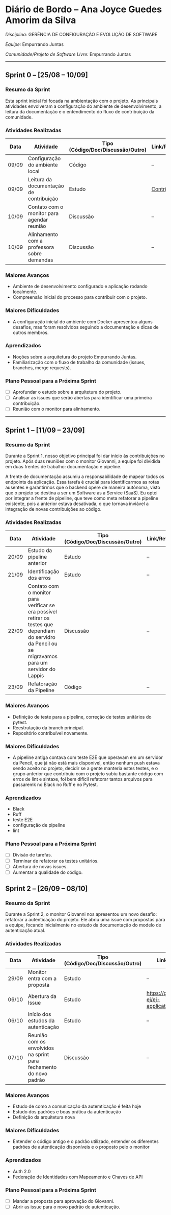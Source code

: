# Diário de Bordo – Ana Joyce Guedes Amorim da Silva

*Disciplina:* GERÊNCIA DE CONFIGURAÇÃO E EVOLUÇÃO DE SOFTWARE

*Equipe:* Empurrando Juntas

*Comunidade/Projeto de Software Livre:* Empurrando Juntas

---

## Sprint 0 – [25/08 – 10/09]

### Resumo da Sprint

Esta sprint inicial foi focada na ambientação com o projeto. As principais atividades envolveram a configuração do ambiente de desenvolvimento, a leitura da documentação e o entendimento do fluxo de contribuição da comunidade.

### Atividades Realizadas

| Data  | Atividade                                   | Tipo (Código/Doc/Discussão/Outro) | Link/Referência                                                                              | Status    |
|-------|---------------------------------------------|-----------------------------------|----------------------------------------------------------------------------------------------|-----------|
| 09/09 | Configuração do ambiente local              | Código                            | –                                                                                            | Concluído |
| 09/09 | Leitura da documentação de contribuição     | Estudo                            | [Contributing.rst](https://gitlab.com/gces-ej/ej-application/-/blob/develop/docs/development-guides/pt-br/contributing.rst?ref_type=heads) | Concluído |
| 10/09 | Contato com o monitor para agendar reunião  | Discussão                         | –                                                                                            | Concluído |
| 10/09 | Alinhamento com a professora sobre demandas | Discussão                         | –                                                                                            | Concluído |

### Maiores Avanços

- Ambiente de desenvolvimento configurado e aplicação rodando localmente.
- Compreensão inicial do processo para contribuir com o projeto.

### Maiores Dificuldades

- A configuração inicial do ambiente com Docker apresentou alguns desafios, mas foram resolvidos seguindo a documentação e dicas de outros membros.

### Aprendizados

- Noções sobre a arquitetura do projeto Empurrando Juntas.
- Familiarização com o fluxo de trabalho da comunidade (issues, branches, merge requests).

### Plano Pessoal para a Próxima Sprint

- [ ] Aprofundar o estudo sobre a arquitetura do projeto.
- [ ] Analisar as issues que serão abertas para identificar uma primeira contribuição.
- [ ] Reunião com o monitor para alinhamento.

----

## Sprint 1 – [11/09 – 23/09]

### Resumo da Sprint


Durante a Sprint 1, nosso objetivo principal foi dar início às contribuições no projeto. Após duas reuniões com o monitor Giovanni, a equipe foi dividida em duas frentes de trabalho: documentação e pipeline.

A frente de documentação assumiu a responsabilidade de mapear todos os endpoints da aplicação. Essa tarefa é crucial para identificarmos as rotas ausentes e garantirmos que o backend opere de maneira autônoma, visto que o projeto se destina a ser um Software as a Service (SaaS). Eu optei por integrar a frente de pipeline, que teve como meta refatorar a pipeline existente, pois a anterior estava desativada, o que tornava inviável a integração de novas contribuições ao código.

### Atividades Realizadas

| Data  | Atividade                                   | Tipo (Código/Doc/Discussão/Outro) | Link/Referência                                                                              | Status    |
|-------|---------------------------------------------|-----------------------------------|----------------------------------------------------------------------------------------------|-----------|
| 20/09 | Estudo da pipeline anterior | Estudo    | –  | Concluído |
| 21/09 | Identificação dos erros | Estudo    |  –  | Concluído |
| 22/09 | Contato com o monitor para verificar se era possível retirar os testes que dependiam do servidro da Pencil ou se migravamos para um servidor do Lappis  | Discussão  | – | Concluído |
| 23/09 | Refatoração da Pipeline | Código | –   | Concluído |

### Maiores Avanços

- Definição de teste para a pipeline, correção de testes unitários do pytest.
- Reestrutação da branch principal.
- Repositório contribuível novamente.

### Maiores Dificuldades

- A pipeline antiga contava com teste E2E que operavam em um servidor da Pencil, que já não está mais disponível, então nenhum push estava sendo aceito no projeto, decidir se a gente manteria estes testes, e o grupo anterior que contribuiu com o projeto subiu bastante código com erros de lint e sintaxe, foi bem difícil refatorar tantos arquivos para passaremk no Black no Ruff e no Pytest.

### Aprendizados

- Black
- Ruff
- teste E2E
- configuração de pipeline
- lint

### Plano Pessoal para a Próxima Sprint

- [ ] Divisão de tarefas.
- [ ] Terminar de refatorar os testes unitários.
- [ ] Abertura de novas issues.
- [ ] Aumentar a qualidade do código.

## Sprint 2 – [26/09 – 08/10]

### Resumo da Sprint

Durante a Sprint 2, o monitor Giovanni nos apresentou um novo desafio: refatorar a autenticação do projeto. Ele abriu uma issue com propostas para a equipe, focando inicialmente no estudo da documentação do modelo de autenticação atual.

### Atividades Realizadas

| Data  | Atividade                                   | Tipo (Código/Doc/Discussão/Outro) | Link/Referência                                                                              | Status    |
|-------|---------------------------------------------|-----------------------------------|----------------------------------------------------------------------------------------------|-----------|
| 29/09 | Monitor entra com a proposta | Estudo    |  –  | Concluído |
| 06/10 | Abertura da Issue | Estudo    | https://gitlab.com/gces-ej/ej-application/-/issues/51  | Concluído |
| 06/10 | Início dos estudos da autenticação  | Estudo  | – | Concluído |
| 07/10 | Reunião com os envolvidos na sprint para fechamento do novo padrão | Discussão | –   | Concluído |

### Maiores Avanços

- Estudo de como a comunicação da autemticação é feita hoje
- Estudo dos padrões e boas prática da autenticação
- Definição da arquitetura nova

### Maiores Dificuldades

- Entender o código antigo e o padrão utilizado, entender os diferentes padrões de autenticação disponíveis e o proposto pelo o monitor

### Aprendizados

- Auth 2.0
- Federação de Identidades com Mapeamento e Chaves de API

### Plano Pessoal para a Próxima Sprint

- [ ] Mandar a proposta para aprovação do Giovanni.
- [ ] Abrir as issue para o novo padrão de autenticação.
